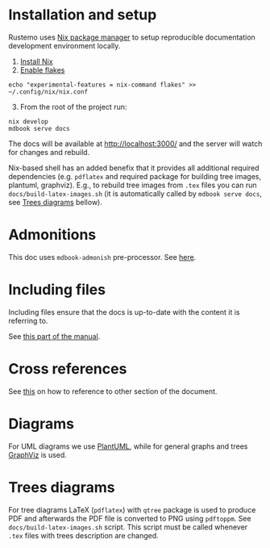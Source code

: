 # Installation and setup

Rustemo uses [Nix package manager](https://nixos.org/) to setup reproducible
documentation development environment locally.

1. [Install Nix](https://nixos.org/download/)
2. [Enable flakes](https://nixos.wiki/wiki/flakes)

```
echo "experimental-features = nix-command flakes" >> ~/.config/nix/nix.conf
```

3. From the root of the project run:

```
nix develop
mdbook serve docs
```

The docs will be available at [http://localhost:3000/](http://localhost:3000/)
and the server will watch for changes and rebuild.

Nix-based shell has an added benefix that it provides all additional required
dependencies (e.g. `pdflatex` and required package for building tree images,
plantuml, graphviz). E.g., to rebuild tree images from `.tex` files you can run
`docs/build-latex-images.sh` (it is automatically called by `mdbook serve docs`,
see [Trees diagrams](#trees-diagrams) bellow).
  
# Admonitions

This doc uses `mdbook-admonish` pre-processor. See [here](https://tommilligan.github.io/mdbook-admonish/).

# Including files

Including files ensure that the docs is up-to-date with the content it is
referring to.

See [this part of the manual](https://rust-lang.github.io/mdBook/format/mdbook.html#including-files).

# Cross references

See [this](https://users.rust-lang.org/t/mdbook-how-to-use-cross-references/83713) on how to reference to other section of the document.

<!-- # Bibliography -->

<!-- Uses [mdbook-bib](https://github.com/francisco-perez-sorrosal/mdbook-bib) to reference books, papers etc. -->

# Diagrams

For UML diagrams we use [PlantUML](https://plantuml.com/), while for general graphs and trees
[GraphViz](https://graphviz.org/) is used.

# Trees diagrams

For tree diagrams LaTeX (`pdflatex`) with `qtree` package is used to produce PDF
and afterwards the PDF file is converted to PNG using `pdftoppm`. See
`docs/build-latex-images.sh` script. This script must be called whenever `.tex`
files with trees description are changed.
